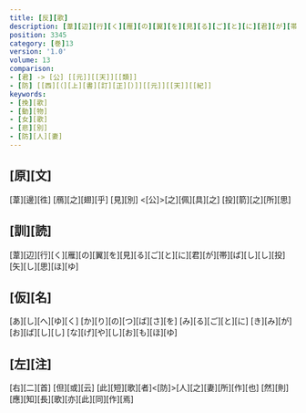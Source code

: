 ```yaml
---
title: [反][歌]
description: [葦][辺][行][く][雁][の][翼][を][見][る][ご][と][に][君][が][帯][ば][し][し][投][矢][し][思][ほ][ゆ]
position: 3345
category: [巻]13
version: '1.0'
volume: 13
comparison:
- [君] -> [公] [[元]][[天]][[類]]
- [防] [[西][（][上][書][訂][正][）]][[元]][[天]][[紀]]
keywords:
- [挽][歌]
- [動][物]
- [女][歌]
- [悲][別]
- [防][人][妻]
---
```


## [原][文]

[葦][邊][徃] [鴈][之][翅][乎] [見][別] <[公]>[之][佩][具][之] [投][箭][之][所][思]

## [訓][読]

[葦][辺][行][く][雁][の][翼][を][見][る][ご][と][に][君][が][帯][ば][し][し][投][矢][し][思][ほ][ゆ]

## [仮][名]

[あ][し][へ][ゆ][く] [か][り][の][つ][ば][さ][を] [み][る][ご][と][に] [き][み][が][お][ば][し][し] [な][げ][や][し][お][も][ほ][ゆ]

## [左][注]

[右][二][首] [但][或][云] [此][短][歌][者]<[防]>[人][之][妻][所][作][也] [然][則][應][知][長][歌][亦][此][同][作][焉]
